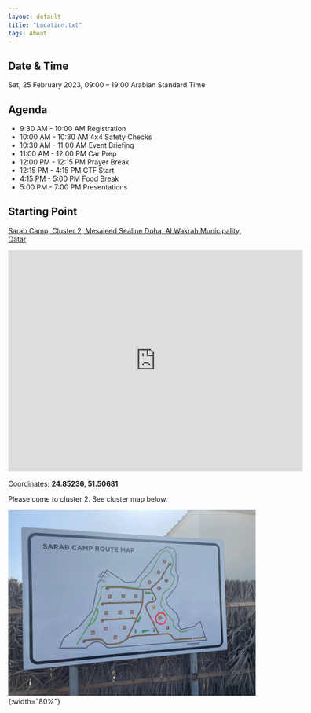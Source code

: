 ```yaml
---
layout: default
title: "Location.txt"
tags: About
---
```


## Date & Time

Sat, 25 February 2023, 09:00 – 19:00 Arabian Standard Time

## Agenda

* 9:30 AM - 10:00 AM Registration
* 10:00 AM - 10:30 AM 4x4 Safety Checks
* 10:30 AM - 11:00 AM Event Briefing
* 11:00 AM - 12:00 PM Car Prep
* 12:00 PM - 12:15 PM Prayer Break
* 12:15 PM - 4:15 PM CTF Start
* 4:15 PM - 5:00 PM Food Break
* 5:00 PM - 7:00 PM Presentations

## Starting Point

[Sarab Camp, Cluster 2, Mesaieed Sealine Doha, Al Wakrah Municipality, Qatar](https://goo.gl/maps/EubzwmqFhcaqdgHe7)

<iframe src="https://www.google.com/maps/embed?pb=!1m18!1m12!1m3!1d28962.70321660073!2d51.490847083200805!3d24.852306379680858!2m3!1f0!2f0!3f0!3m2!1i1024!2i768!4f13.1!3m3!1m2!1s0x3e442374085204ef%3A0x1c7c40d2bc975314!2sSarab%20Camp!5e0!3m2!1sen!2sqa!4v1676725215076!5m2!1sen!2sqa" width="600" height="450" style="border:0;" allowfullscreen="" loading="lazy" referrerpolicy="no-referrer-when-downgrade"></iframe>

Coordinates: **24.85236, 51.50681**

Please come to cluster 2. See cluster map below.

![](/assets/img/map.jpg){:width="80%"}


